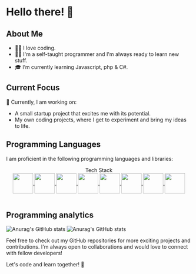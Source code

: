 # Hello there! 👋

## About Me
- 🧑‍💻 I love coding.
- 🧑‍💻 I'm a self-taught programmer and I'm always ready to learn new stuff.
- 🎓 I’m currently learning Javascript, php & C#.

## Current Focus
🤨 Currently, I am working on:
- A small startup project that excites me with its potential.
- My own coding projects, where I get to experiment and bring my ideas to life.

## Programming Languages
I am proficient in the following programming languages and libraries:

<div align="center">
  <p2>Tech Stack<br></p2>
  <a href="#">
    <img align="center" src="https://raw.githubusercontent.com/gilbarbara/logos/master/logos/html-5.svg" width="55" />
  </a>
  <a href="#">
    <img align="center" src="https://raw.githubusercontent.com/gilbarbara/logos/master/logos/css-3.svg" width="55" />
  </a>
  <a href="#">
    <img align="center" src="https://raw.githubusercontent.com/gilbarbara/logos/master/logos/bootstrap.svg" width="55" border-radius="10" />
  </a>
  <a href="#">
    <img align="center" src="https://raw.githubusercontent.com/gilbarbara/logos/master/logos/python.svg" width="55" border-radius="10" />
  </a>
  <a href="#">
    <img align="center" src="https://raw.githubusercontent.com/gilbarbara/logos/master/logos/javascript.svg" width="55" border-radius="10" />
  </a>
  <a href="#">
    <img align="center" src="https://github.com/gilbarbara/logos/blob/master/logos/c-plusplus.svg" width="55" border-radius="10" />
  </a>
  <a href="#">
    <img align="center" src="https://raw.githubusercontent.com/gilbarbara/logos/master/logos/github.svg" width="55" border-radius="10" />
  </a>
  <a href="#">
    <img align="center" src="https://raw.githubusercontent.com/gilbarbara/logos/master/logos/digital-ocean.svg" width="55" border-radius="10" />
  </a>
</div>
<br>

## Programming analytics

![Anurag's GitHub stats](https://github-readme-stats.vercel.app/api?username=VisiDK&count_private=true&theme=transparent&show_icons=true&hide=prs)
![Anurag's GitHub stats](https://github-readme-stats.vercel.app/api/top-langs/?username=VisiDK&theme=transparent&show_icons=true&layout=compact)


Feel free to check out my GitHub repositories for more exciting projects and contributions. I'm always open to collaborations and would love to connect with fellow developers!

Let's code and learn together! 🚀
